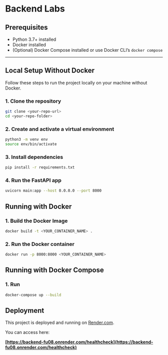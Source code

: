 # Backend Labs

## Prerequisites

- Python 3.7+ installed
- Docker installed 
- (Optional) Docker Compose installed or use Docker CLI’s `docker compose`

---

## Local Setup Without Docker

Follow these steps to run the project locally on your machine without Docker.

### 1. Clone the repository

```bash
git clone <your-repo-url>
cd <your-repo-folder>
```
### 2. Create and activate a virtual environment

```bash
python3 -m venv env
source env/bin/activate  
```

### 3. Install dependencies

```bash
pip install -r requirements.txt
```

### 4. Run the FastAPI app

```bash
uvicorn main:app --host 0.0.0.0 --port 8000
```

## Running with Docker

### 1. Build the Docker Image

```bash
docker build -t <YOUR_CONTAINER_NAME> .
```

### 2. Run the Docker container

```bash
docker run -p 8000:8000 <YOUR_CONTAINER_NAME>

```

## Running with Docker Compose

### 1. Run

```bash
docker-compose up --build
```


## Deployment

This project is deployed and running on [Render.com](https://render.com).

You can access here:

**[https://backend-fu08.onrender.com/healthcheck](https://backend-fu08.onrender.com/healthcheck)**
